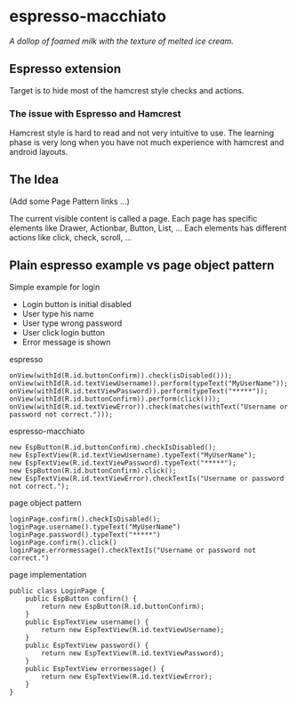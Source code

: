 # espresso-macchiato
*A dollop of foamed milk with the texture of melted ice cream.*

## Espresso extension

Target is to hide most of the hamcrest style checks and actions.

### The issue with Espresso and Hamcrest

Hamcrest style is hard to read and not very intuitive to use.
The learning phase is very long when you have not much experience with hamcrest and android layouts.

## The Idea

(Add some Page Pattern links ...)

The current visible content is called a page.
Each page has specific elements like Drawer, Actionbar, Button, List, ...
Each elements has different actions like click, check, scroll, ...

## Plain espresso example vs page object pattern

Simple example for login

* Login button is initial disabled
* User type his name
* User type wrong password
* User click login button
* Error message is shown

espresso

    onView(withId(R.id.buttonConfirm)).check(isDisabled()));
    onView(withId(R.id.textViewUsername)).perform(typeText("MyUserName"));
    onView(withId(R.id.textViewPassword)).perform(typeText("*****"));
    onView(withId(R.id.buttonConfirm)).perform(click()));
    onView(withId(R.id.textViewError)).check(matches(withText("Username or password not correct.")));

espresso-macchiato

    new EspButton(R.id.buttonConfirm).checkIsDisabled();
    new EspTextView(R.id.textViewUsername).typeText("MyUserName");
    new EspTextView(R.id.textViewPassword).typeText("*****");
    new EspButton(R.id.buttonConfirm).click();
    new EspTextView(R.id.textViewError).checkTextIs("Username or password not correct.");

page object pattern

    loginPage.confirm().checkIsDisabled();
    loginPage.username().typeText("MyUserName")
    loginPage.password().typeText("*****")
    loginPage.confirm().click()
    loginPage.errormessage().checkTextIs("Username or password not correct.")

page implementation

    public class LoginPage {
        public EspButton confirn() {
            return new EspButton(R.id.buttonConfirm);
        }
        public EspTextView username() {
            return new EspTextView(R.id.textViewUsername);
        }
        public EspTextView password() {
            return new EspTextView(R.id.textViewPassword);
        }
        public EspTextView errormessage() {
            return new EspTextView(R.id.textViewError);
        }
    }